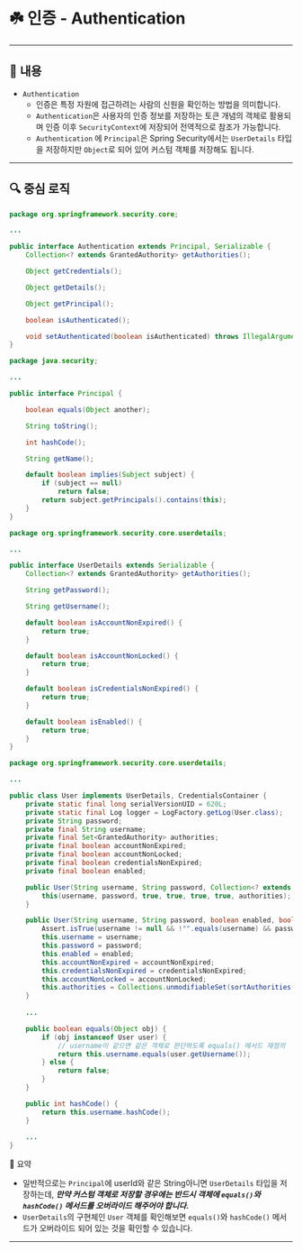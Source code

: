 # ☘️ 인증 - Authentication

---

## 📖 내용
- `Authentication`
  - 인증은 특정 자원에 접근하려는 사람의 신원을 확인하는 방법을 의미합니다.
  - `Authentication`은 사용자의 인증 정보를 저장하는 토큰 개념의 객체로 활용되며 인증 이후 `SecurityContext`에 저장되어 전역적으로 참조가 가능합니다.
  - `Authentication` 에 `Principal`은 Spring Security에서는 `UserDetails` 타입을 저장하지만 `Object`로 되어 있어 커스텀 객체를 저장해도 됩니다.  

---

## 🔍 중심 로직

```java
package org.springframework.security.core;

...

public interface Authentication extends Principal, Serializable {
    Collection<? extends GrantedAuthority> getAuthorities();

    Object getCredentials();

    Object getDetails();

    Object getPrincipal();

    boolean isAuthenticated();

    void setAuthenticated(boolean isAuthenticated) throws IllegalArgumentException;
}
```

```java
package java.security;

...

public interface Principal {

    boolean equals(Object another);

    String toString();

    int hashCode();

    String getName();

    default boolean implies(Subject subject) {
        if (subject == null)
            return false;
        return subject.getPrincipals().contains(this);
    }
}
```

```java
package org.springframework.security.core.userdetails;

...

public interface UserDetails extends Serializable {
    Collection<? extends GrantedAuthority> getAuthorities();

    String getPassword();

    String getUsername();

    default boolean isAccountNonExpired() {
        return true;
    }

    default boolean isAccountNonLocked() {
        return true;
    }

    default boolean isCredentialsNonExpired() {
        return true;
    }

    default boolean isEnabled() {
        return true;
    }
}
```

```java
package org.springframework.security.core.userdetails;

...

public class User implements UserDetails, CredentialsContainer {
    private static final long serialVersionUID = 620L;
    private static final Log logger = LogFactory.getLog(User.class);
    private String password;
    private final String username;
    private final Set<GrantedAuthority> authorities;
    private final boolean accountNonExpired;
    private final boolean accountNonLocked;
    private final boolean credentialsNonExpired;
    private final boolean enabled;

    public User(String username, String password, Collection<? extends GrantedAuthority> authorities) {
        this(username, password, true, true, true, true, authorities);
    }

    public User(String username, String password, boolean enabled, boolean accountNonExpired, boolean credentialsNonExpired, boolean accountNonLocked, Collection<? extends GrantedAuthority> authorities) {
        Assert.isTrue(username != null && !"".equals(username) && password != null, "Cannot pass null or empty values to constructor");
        this.username = username;
        this.password = password;
        this.enabled = enabled;
        this.accountNonExpired = accountNonExpired;
        this.credentialsNonExpired = credentialsNonExpired;
        this.accountNonLocked = accountNonLocked;
        this.authorities = Collections.unmodifiableSet(sortAuthorities(authorities));
    }
    
    ...

    public boolean equals(Object obj) {
        if (obj instanceof User user) {
            // username이 같으면 같은 객체로 판단하도록 equals() 메서드 재정의
            return this.username.equals(user.getUsername());
        } else {
            return false;
        }
    }

    public int hashCode() {
        return this.username.hashCode();
    }
    
    ...
}
```

📌  요약
- 일반적으로는 `Principal`에 userId와 같은 String아니면 `UserDetails` 타입을 저장하는데, ***만약 커스텀 객체로 저장할 경우에는
반드시 객체에 `equals()`와 `hashCode()` 메서드를 오버라이드 해주어야 합니다.***
- `UserDetails`의 구현체인 `User` 객체를 확인해보면 `equals()`와 `hashCode()` 메서드가 오버라이드 되어 있는 것을 확인할 수 있습니다.

---
